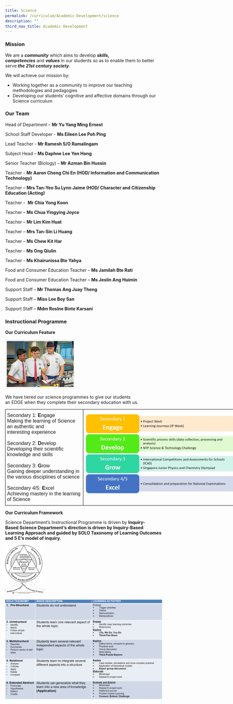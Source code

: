 ```yaml
---
title: Science
permalink: /curriculum/Academic-Development/science
description: ""
third_nav_title: Academic Development
---
```

### Mission

We are a **_community_** which aims to develop **_skills, competencies_** and **_values_** in our students so as to enable them to better serve **_the 21st century society_**.

We will achieve our mission by:

*   Working together as a community to improve our teaching methodologies and pedagogies
*   Developing our students’ cognitive and affective domains through our Science curriculum

### Our Team  

Head of Department – **Mr Yu Yang Ming Ernest**

School Staff Developer - **Ms Eileen Lee Poh Ping** 

Lead Teacher - **Mr Ramesh S/O Ramalingam**

Subject Head – **Ms Daphne Lee Yen Hong**

Senior Teacher (Biology) – **Mr Azman Bin Hussin**

Teacher - **Mr Aaron Cheng Chi En (HOD/ Information and Communication Technology)**

Teacher – **Mrs Tan-Yeo Su Lynn Jaime (HOD/ Character and Citizenship Education (Acting)**

Teacher -  **Mr Chia Yong Koon**

Teacher – **Ms Chua Yingying Joyce** 

Teacher – **Mr Lim Kim Huat**

Teacher – **Mrs Tan-Sin Li Huang**

Teacher – **Ms Chew Kit Har**

Teacher - **Ms Ong Qiulin**

Teacher - **Ms Khairunissa Bte Yahya**

Food and Consumer Education Teacher – **Ms Jamilah Bte Rati**

Food and Consumer Education Teacher – **Ms Jeslin Ang Huimin**

Support Staff – **Mr Thomas Ang Juay Theng**

Support Staff – **Miss Lee Boy San**

Support Staff – **Mdm Roslne Binte Karsani**

### Instructional Programme

**Our Curriculum Feature**

<img src="/images/science_prog1.png" 
     style="width:45%">


We have tiered our science programmes to give our students an EDGE when they complete their secondary education with us.

<style type="text/css">
.tg  {border-collapse:collapse;border-spacing:0;margin:0px auto;}
.tg td{border-color:black;border-style:solid;border-width:1px;font-family:Arial, sans-serif;font-size:16px;
  overflow:hidden;padding:10px 5px;word-break:normal;}
.tg th{border-color:black;border-style:solid;border-width:1px;font-family:Arial, sans-serif;font-size:16px;
  font-weight:normal;overflow:hidden;padding:10px 5px;word-break:normal;}
.tg .tg-0lax{text-align:left;vertical-align:top}
</style>
<table class="tg" style="undefined;table-layout: fixed; width: 850px">
<colgroup>
<col style="width: 250px">
<col style="width: 500px">
</colgroup>
<tbody>
  <tr>
		<td class="tg-0lax">Secondary 1: <strong>E</strong>ngage<br>Making the learning of Science an authentic and <br><span style="font-weight:400;font-style:normal">interesting </span>experience<br><br><span style="font-weight:400;font-style:normal">Secondary </span>2: <strong>D</strong>evelop<br>Developing their scientific knowledge and skills<br><br>Secondary 3: <strong>G</strong>row<br>Gaining deeper understanding in the various disciplines of science<br><br>Secondary 4/5: <strong>E</strong>xcel<br>Achieving mastery in the learning of Science</td>
    <td class="tg-0lax"><img src="/images/After%20EDGE%20(Refer%20to%20word%20document).jpeg"></td>
  </tr>
</tbody>
</table>

**Our Curriculum Framework**  

Science Department’s Instructional Programme is driven by **Inquiry-Based** **Science Department’s direction is driven by Inquiry-Based Learning Approach and guided by SOLO Taxonomy of Learning Outcomes and 5 E’s model of inquiry.**


<img src="/images/Under%20Our%20curriculum%20framework_pic1.jpeg" 
     style="width:25%">
		 
![](/images/Under%20Our%20curriculum%20framework_pic2.png)